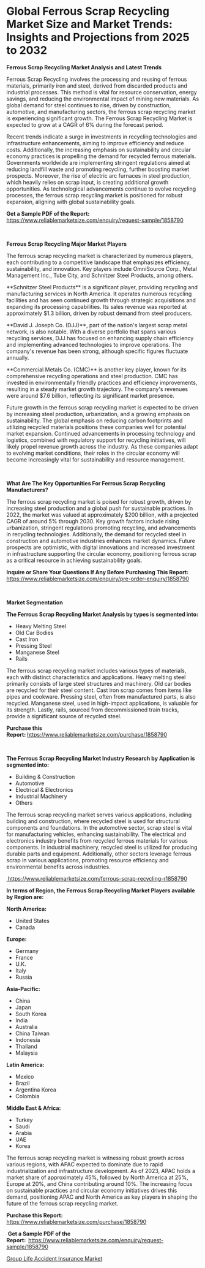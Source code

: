 <p><h1>Global Ferrous Scrap Recycling Market Size and Market Trends: Insights and Projections from 2025 to 2032</h1></p><p><strong>Ferrous Scrap Recycling Market Analysis and Latest Trends</strong></p>
<p><p>Ferrous Scrap Recycling involves the processing and reusing of ferrous materials, primarily iron and steel, derived from discarded products and industrial processes. This method is vital for resource conservation, energy savings, and reducing the environmental impact of mining new materials. As global demand for steel continues to rise, driven by construction, automotive, and manufacturing sectors, the ferrous scrap recycling market is experiencing significant growth. The Ferrous Scrap Recycling Market is expected to grow at a CAGR of 6% during the forecast period.</p><p>Recent trends indicate a surge in investments in recycling technologies and infrastructure enhancements, aiming to improve efficiency and reduce costs. Additionally, the increasing emphasis on sustainability and circular economy practices is propelling the demand for recycled ferrous materials. Governments worldwide are implementing stringent regulations aimed at reducing landfill waste and promoting recycling, further boosting market prospects. Moreover, the rise of electric arc furnaces in steel production, which heavily relies on scrap input, is creating additional growth opportunities. As technological advancements continue to evolve recycling processes, the ferrous scrap recycling market is positioned for robust expansion, aligning with global sustainability goals.</p></p>
<p><strong>Get a Sample PDF of the Report:&nbsp;</strong> <a href="https://www.reliablemarketsize.com/enquiry/request-sample/1858790?utm_campaign=2300&utm_medium=2&utm_source=Github&utm_content=ia&utm_term=10032025&utm_id=ferrous-scrap-recycling">https://www.reliablemarketsize.com/enquiry/request-sample/1858790</a></p>
<p>&nbsp;</p>
<p><strong>Ferrous Scrap Recycling Major Market Players</strong></p>
<p><p>The ferrous scrap recycling market is characterized by numerous players, each contributing to a competitive landscape that emphasizes efficiency, sustainability, and innovation. Key players include OmniSource Corp., Metal Management Inc., Tube City, and Schnitzer Steel Products, among others. </p><p>**Schnitzer Steel Products** is a significant player, providing recycling and manufacturing services in North America. It operates numerous recycling facilities and has seen continued growth through strategic acquisitions and expanding its processing capabilities. Its sales revenue was reported at approximately $1.3 billion, driven by robust demand from steel producers.</p><p>**David J. Joseph Co. (DJJ)**, part of the nation's largest scrap metal network, is also notable. With a diverse portfolio that spans various recycling services, DJJ has focused on enhancing supply chain efficiency and implementing advanced technologies to improve operations. The company's revenue has been strong, although specific figures fluctuate annually.</p><p>**Commercial Metals Co. (CMC)** is another key player, known for its comprehensive recycling operations and steel production. CMC has invested in environmentally friendly practices and efficiency improvements, resulting in a steady market growth trajectory. The company's revenues were around $7.6 billion, reflecting its significant market presence.</p><p>Future growth in the ferrous scrap recycling market is expected to be driven by increasing steel production, urbanization, and a growing emphasis on sustainability. The global emphasis on reducing carbon footprints and utilizing recycled materials positions these companies well for potential market expansion. Continued advancements in processing technology and logistics, combined with regulatory support for recycling initiatives, will likely propel revenue growth across the industry. As these companies adapt to evolving market conditions, their roles in the circular economy will become increasingly vital for sustainability and resource management.</p></p>
<p>&nbsp;</p>
<p><strong>What Are The Key Opportunities For Ferrous Scrap Recycling Manufacturers?</strong></p>
<p><p>The ferrous scrap recycling market is poised for robust growth, driven by increasing steel production and a global push for sustainable practices. In 2022, the market was valued at approximately $200 billion, with a projected CAGR of around 5% through 2030. Key growth factors include rising urbanization, stringent regulations promoting recycling, and advancements in recycling technologies. Additionally, the demand for recycled steel in construction and automotive industries enhances market dynamics. Future prospects are optimistic, with digital innovations and increased investment in infrastructure supporting the circular economy, positioning ferrous scrap as a critical resource in achieving sustainability goals.</p></p>
<p><strong>Inquire or Share Your Questions If Any Before Purchasing This Report:</strong> <a href="https://www.reliablemarketsize.com/enquiry/pre-order-enquiry/1858790?utm_campaign=2300&utm_medium=2&utm_source=Github&utm_content=ia&utm_term=10032025&utm_id=ferrous-scrap-recycling">https://www.reliablemarketsize.com/enquiry/pre-order-enquiry/1858790</a></p>
<p>&nbsp;</p>
<p><strong>Market Segmentation</strong></p>
<p><strong>The Ferrous Scrap Recycling Market Analysis by types is segmented into:</strong></p>
<p><ul><li>Heavy Melting Steel</li><li>Old Car Bodies</li><li>Cast Iron</li><li>Pressing Steel</li><li>Manganese Steel</li><li>Rails</li></ul></p>
<p><p>The ferrous scrap recycling market includes various types of materials, each with distinct characteristics and applications. Heavy melting steel primarily consists of large steel structures and machinery. Old car bodies are recycled for their steel content. Cast iron scrap comes from items like pipes and cookware. Pressing steel, often from manufactured parts, is also recycled. Manganese steel, used in high-impact applications, is valuable for its strength. Lastly, rails, sourced from decommissioned train tracks, provide a significant source of recycled steel.</p></p>
<p><strong>Purchase this Report:&nbsp;</strong><a href="https://www.reliablemarketsize.com/purchase/1858790?utm_campaign=2300&utm_medium=2&utm_source=Github&utm_content=ia&utm_term=10032025&utm_id=ferrous-scrap-recycling">https://www.reliablemarketsize.com/purchase/1858790</a></p>
<p>&nbsp;</p>
<p><strong>The Ferrous Scrap Recycling Market Industry Research by Application is segmented into:</strong></p>
<p><ul><li>Building & Construction</li><li>Automotive</li><li>Electrical & Electronics</li><li>Industrial Machinery</li><li>Others</li></ul></p>
<p><p>The ferrous scrap recycling market serves various applications, including building and construction, where recycled steel is used for structural components and foundations. In the automotive sector, scrap steel is vital for manufacturing vehicles, enhancing sustainability. The electrical and electronics industry benefits from recycled ferrous materials for various components. In industrial machinery, recycled steel is utilized for producing durable parts and equipment. Additionally, other sectors leverage ferrous scrap in various applications, promoting resource efficiency and environmental benefits across industries.</p></p>
<p><a href="https://www.reliablemarketsize.com/ferrous-scrap-recycling-r1858790?utm_campaign=2300&utm_medium=2&utm_source=Github&utm_content=ia&utm_term=10032025&utm_id=ferrous-scrap-recycling">&nbsp;https://www.reliablemarketsize.com/ferrous-scrap-recycling-r1858790</a></p>
<p><strong>In terms of Region, the Ferrous Scrap Recycling Market Players available by Region are:</strong></p>
<p>
    <p> <strong> North America: </strong>
        <ul>
            <li>United States</li>
            <li>Canada</li>
        </ul>
        </p> 
    <p> <strong> Europe: </strong>
        <ul>
            <li>Germany</li>
            <li>France</li>
            <li>U.K.</li>
            <li>Italy</li>
            <li>Russia</li>
        </ul>
        </p> 
    <p> <strong> Asia-Pacific: </strong>
        <ul>
            <li>China</li>
            <li>Japan</li>
            <li>South Korea</li>
            <li>India</li>
            <li>Australia</li>
            <li>China Taiwan</li>
            <li>Indonesia</li>
            <li>Thailand</li>
            <li>Malaysia</li>
        </ul>
        </p> 
    <p> <strong> Latin America: </strong>
        <ul>
            <li>Mexico</li>
            <li>Brazil</li>
            <li>Argentina Korea</li>
            <li>Colombia</li>
        </ul>
        </p> 
    <p> <strong> Middle East & Africa: </strong>
        <ul>
            <li>Turkey</li>
            <li>Saudi</li>
            <li>Arabia</li>
            <li>UAE</li>
            <li>Korea</li>
        </ul>
    </p>
    </p>
<p><p>The ferrous scrap recycling market is witnessing robust growth across various regions, with APAC expected to dominate due to rapid industrialization and infrastructure development. As of 2023, APAC holds a market share of approximately 45%, followed by North America at 25%, Europe at 20%, and China contributing around 10%. The increasing focus on sustainable practices and circular economy initiatives drives this demand, positioning APAC and North America as key players in shaping the future of the ferrous scrap recycling market.</p></p>
<p><strong>Purchase this Report: </strong><a href="https://www.reliablemarketsize.com/purchase/1858790?utm_campaign=2300&utm_medium=2&utm_source=Github&utm_content=ia&utm_term=10032025&utm_id=ferrous-scrap-recycling">https://www.reliablemarketsize.com/purchase/1858790</a></p>
<p>&nbsp;<strong>Get a Sample PDF of the Report:&nbsp;&nbsp;</strong><a href="https://www.reliablemarketsize.com/enquiry/request-sample/1858790?utm_campaign=2300&utm_medium=2&utm_source=Github&utm_content=ia&utm_term=10032025&utm_id=ferrous-scrap-recycling">https://www.reliablemarketsize.com/enquiry/request-sample/1858790</a></p>
<p><strong></strong></p>
<p><p><a href="https://github.com/abbislposival/Market-Research-Report-List-1/blob/main/group-life-accident-insurance-market.md?utm_campaign=2300&utm_medium=2&utm_source=Github&utm_content=ia&utm_term=10032025&utm_id=ferrous-scrap-recycling">Group Life Accident Insurance Market</a></p></p>